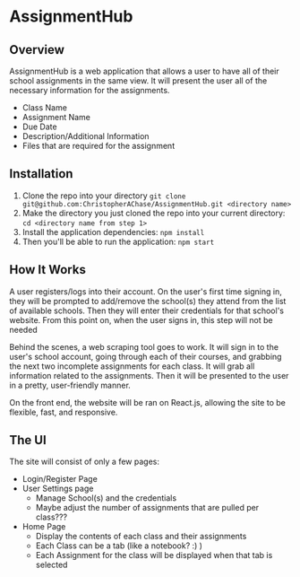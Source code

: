 # AssignmentHub

## Overview

AssignmentHub is a web application that allows a user to have all of their school assignments in the same view. It will present the user all of the necessary information for the assignments. 
* Class Name
* Assignment Name
* Due Date
* Description/Additional Information
* Files that are required for the assignment

## Installation
1. Clone the repo into your directory `git clone git@github.com:ChristopherAChase/AssignmentHub.git <directory name>`
2. Make the directory you just cloned the repo into your current directory: `cd <directory name from step 1>`
3. Install the application dependencies: `npm install`
4. Then you'll be able to run the application: `npm start`

## How It Works

A user registers/logs into their account. On the user's first time signing in, they will be prompted to add/remove the school(s) they attend from the list of available schools. Then they will enter their credentials for that school's website. From this point on, when the user signs in, this step will not be needed

Behind the scenes, a web scraping tool goes to work. It will sign in to the user's school account, going through each of their courses, and grabbing the next two incomplete assignments for each class. It will grab all information related to the assignments. Then it will be presented to the user in a pretty, user-friendly manner. 

On the front end, the website will be ran on React.js, allowing the site to be flexible, fast, and responsive. 

## The UI
The site will consist of only a few pages:
* Login/Register Page
* User Settings page 
  * Manage School(s) and the credentials
  * Maybe adjust the number of assignments that are pulled per class???
* Home Page
  * Display the contents of each class and their assignments
  * Each Class can be a tab (like a notebook? :) )
  * Each Assignment for the class will be displayed when that tab is selected
